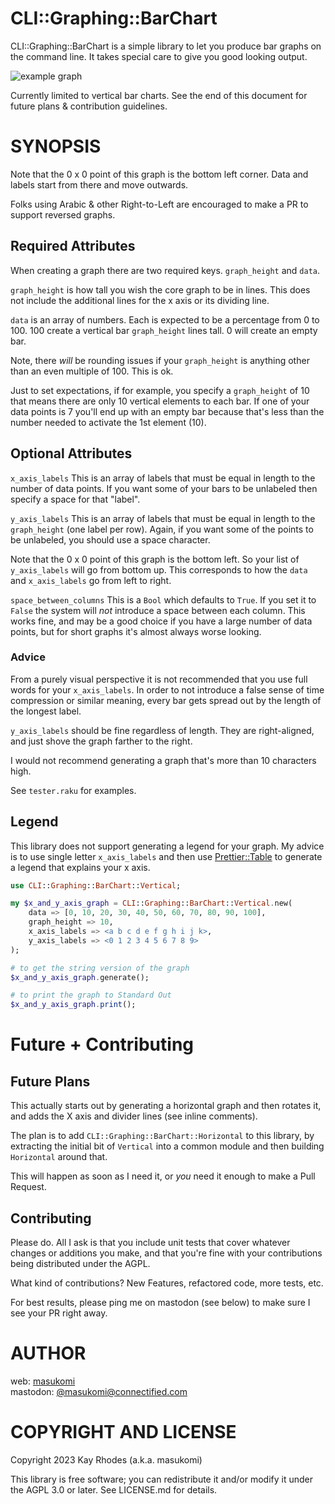 # CLI::Graphing::BarChart

CLI::Graphing::BarChart is a simple library to let you produce bar graphs on the command line.
It takes special care to give you good looking output.

![example graph](../readme_images/images/x_and_y_axis.png)

Currently limited to vertical bar charts. See the end of this document for future plans & contribution guidelines. 


SYNOPSIS
========
Note that the 0 x 0 point of this graph is the bottom left corner.
Data and labels start from there and move outwards.

Folks using Arabic & other Right-to-Left are encouraged to make a PR
to support reversed graphs.

## Required Attributes
When creating a graph there are two required keys. `graph_height` and `data`.

`graph_height` is how tall you wish the core graph to be in lines. 
This does not include the additional lines for the x axis or its dividing line.

`data` is an array of numbers. Each is expected to be a percentage from 0 to 100. 
100 create a vertical bar `graph_height` lines tall. 0 will create an empty bar.

Note, there _will_ be rounding issues if your `graph_height` is anything other than 
an even multiple of 100. This is ok. 

Just to set expectations, if for example, you specify a `graph_height`
of 10 that means there are only 10 vertical elements to each bar. If 
one of your data points is 7 you'll end up with an empty bar because that's 
less than the number needed to activate the 1st element (10). 

## Optional Attributes

`x_axis_labels` This is an array of labels that must be equal in length 
to the number of data points. If you want some of your bars to be unlabeled
then specify a space for that "label". 


`y_axis_labels` This is an array of labels that must be equal in length
to the `graph_height` (one label per row). Again, if you want some of
the points to be unlabeled, you should use a space character.

Note that the 0 x 0 point of this graph is the bottom left. So your list 
of `y_axis_labels` will go from bottom up. This corresponds to how the
`data` and `x_axis_labels` go from left to right.

`space_between_columns` This is a `Bool` which defaults to `True`. If you 
set it to `False` the system will _not_ introduce a space between each column. 
This works fine, and may be a good choice if you have a large number of data points,
but for short graphs it's almost always worse looking.

### Advice
From a purely visual perspective it is not recommended that you use 
full words for your `x_axis_labels`. In order to not introduce a false sense
of time compression or similar meaning, every bar gets spread out by the 
length of the longest label.

`y_axis_labels` should be fine regardless of length. They are right-aligned, and 
just shove the graph farther to the right.

I would not recommend generating a graph that's more than 10 characters high. 

See `tester.raku` for examples. 

## Legend

This library does not support generating a legend for your graph.
My advice is to use single letter `x_axis_labels` and then use 
[Prettier::Table](https://github.com/masukomi/Prettier-Table/)
to generate a legend that explains your x axis. 

```raku
use CLI::Graphing::BarChart::Vertical;

my $x_and_y_axis_graph = CLI::Graphing::BarChart::Vertical.new(
    data => [0, 10, 20, 30, 40, 50, 60, 70, 80, 90, 100],
    graph_height => 10,
    x_axis_labels => <a b c d e f g h i j k>,
    y_axis_labels => <0 1 2 3 4 5 6 7 8 9>
);

# to get the string version of the graph
$x_and_y_axis_graph.generate();

# to print the graph to Standard Out
$x_and_y_axis_graph.print();
```

# Future + Contributing

## Future Plans
This actually starts out by generating a horizontal graph and then rotates it, and adds the X axis and divider lines (see inline comments). 

The plan is to add `CLI::Graphing::BarChart::Horizontal` to this library, by extracting the initial bit of `Vertical` into a common module and then building `Horizontal` around that. 

This will happen as soon as I need it, or _you_ need it enough to make a Pull Request.

## Contributing
Please do. All I ask is that you include unit tests that cover whatever changes or additions you make, and that you're fine with your contributions being distributed under the AGPL.

What kind of contributions? New Features, refactored code, more tests, etc.

For best results, please ping me on mastodon (see below) to make sure I see your PR right away.

AUTHOR
======

web: [masukomi](https://masukomi.org)  
mastodon: [@masukomi@connectified.com](https://connectified.com/@masukomi)

COPYRIGHT AND LICENSE
=====================

Copyright 2023 Kay Rhodes (a.k.a. masukomi)

This library is free software; you can redistribute it and/or modify it under the AGPL 3.0 or later. See LICENSE.md for details.
